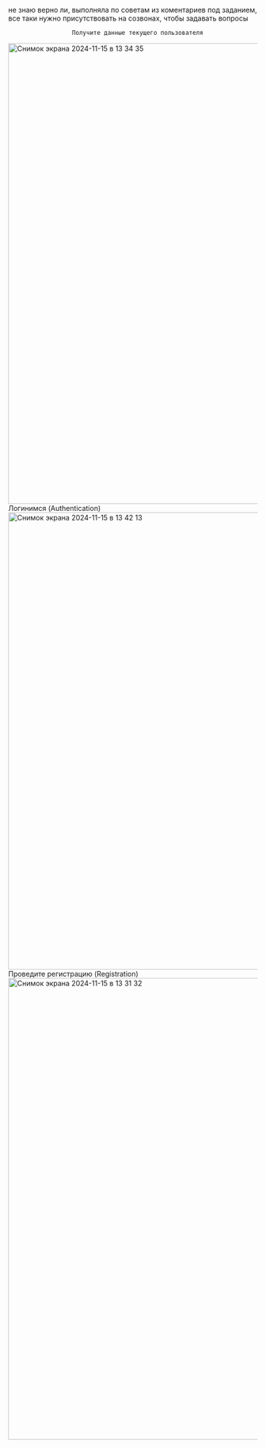 не знаю верно ли, выполняла по советам из коментариев под заданием, все таки нужно присутствовать на созвонах, чтобы задавать вопросы    

                      Получите данные текущего пользователя
   <img width="929" alt="Снимок экрана 2024-11-15 в 13 34 35" src="https://github.com/user-attachments/assets/b76bfd9a-b433-4e7d-9b6b-098fab686c55">
                     Логинимся (Authentication)
   <img width="922" alt="Снимок экрана 2024-11-15 в 13 42 13" src="https://github.com/user-attachments/assets/10de50f7-3ec2-474a-afcb-32a60d04ce8a">
                    Проведите регистрацию (Registration)
   <img width="931" alt="Снимок экрана 2024-11-15 в 13 31 32" src="https://github.com/user-attachments/assets/2d928ea6-7404-40a6-8e93-c842d4a653d7">

 
